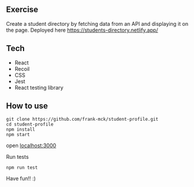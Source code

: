 ## Exercise

Create a student directory by fetching data from an API and displaying it on the page.
Deployed here https://students-directory.netlify.app/

## Tech
- React
- Recoil
- CSS
- Jest
- React testing library

## How to use

```
git clone https://github.com/frank-mck/student-profile.git
cd student-profile
npm install
npm start
```
open [localhost:3000](http://localhost:3000/)

Run tests

``` 
npm run test
```

Have fun!! :)
